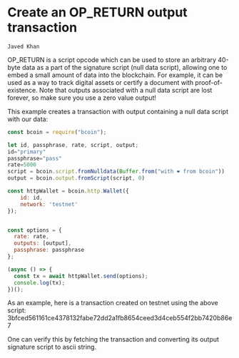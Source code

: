 # Create an OP_RETURN output transaction

```post-author
Javed Khan
```

OP_RETURN is a script opcode which can be used to store an arbitrary 40-byte
data as a part of the signature script (null data script), allowing one to
embed a small amount of data into the blockchain. For example, it can be used
as a way to track digital assets or certify a document with proof-of-existence.
Note that outputs associated with a null data script are lost forever, so make
sure you use a zero value output!

This example creates a transaction with output containing a null data script
with our data:

```javascript
const bcoin = require("bcoin");

let id, passphrase, rate, script, output;
id="primary"
passphrase="pass"
rate=5000
script = bcoin.script.fromNulldata(Buffer.from("with ❤︎ from bcoin"))
output = bcoin.output.fromScript(script, 0)

const httpWallet = bcoin.http.Wallet({
    id: id,
    network: 'testnet'
});


const options = {
  rate: rate,
  outputs: [output],
  passphrase: passphrase
};

(async () => {
  const tx = await httpWallet.send(options);
  console.log(tx);
})();
```

As an example, here is a transaction created on testnet using the above script: 3bfced561161ce4378132fabe72dd2a1fb8654ceed3d4ceb554f2bb7420b86e7

One can verify this by fetching the transaction and converting its output signature script to ascii string.
